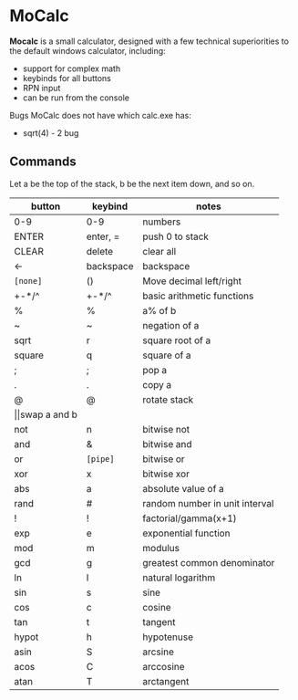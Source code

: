 
# MoCalc

**Mocalc** is a small calculator, designed with a few technical superiorities to the default windows calculator, including:
* support for complex math
* keybinds for all buttons
* RPN input
* can be run from the console

Bugs MoCalc does not have which calc.exe has:
* sqrt(4) - 2 bug

## Commands
Let a be the top of the stack, b be the next item down, and so on.

|button|keybind|notes
|-|-|-
|0-9|0-9|numbers
|ENTER|enter, =|push 0 to stack
|CLEAR|delete|clear all
|←|backspace|backspace
|`[none]`|()|Move decimal left/right
|+-*/^|+-*/^|basic arithmetic functions
|%|%|a% of b
|~|~|negation of a
|sqrt|r|square root of a
|square|q|square of a
|;|;|pop a
|.|.|copy a
|@|@|rotate stack
|\\|\\|swap a and b
|not|n|bitwise not
|and|&|bitwise and
|or|`[pipe]`|bitwise or
|xor|x|bitwise xor
|abs|a|absolute value of a
|rand|#|random number in unit interval
|!|!|factorial/gamma(x+1)
|exp|e|exponential function
|mod|m|modulus
|gcd|g|greatest common denominator
|ln|l|natural logarithm
|sin|s|sine
|cos|c|cosine
|tan|t|tangent
|hypot|h|hypotenuse
|asin|S|arcsine
|acos|C|arccosine
|atan|T|arctangent